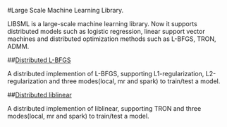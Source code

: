 #Large Scale Machine Learning Library.

LIBSML is a large-scale machine learning library. Now it supports distributed models such as logistic regression, linear support vector machines and distributed optimization methods such as L-BFGS, TRON, ADMM.

##[Distributed L-BFGS](https://github.com/libsml/libsml/tree/master/libsml-lbfgs)

A distributed implemention of L-BFGS, supporting L1-regularization, L2-regularization and three modes(local, mr and spark) to train/test a model.

##[Distributed liblinear](https://github.com/libsml/libsml/tree/master/libsml-liblinear)

A distributed implemention of liblinear, supporting TRON and three modes(local, mr and spark) to train/test a model.
